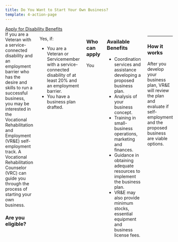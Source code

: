 ```yaml
---
title: Do You Want to Start Your Own Business?
template: 4-action-page
---
```


<div class="main" role="main" markdown="0">

<div class="action-bar">
  <div class="row">
    <div class="small-12 columns">
      <a class="usa-button-primary va-button-primary" href="/disability-benefits/apply-for-benefits/">Apply for Disability Benefits</a>
    </div>
  </div>
</div>

<div class="section one" markdown="0">
<div class="primary" markdown="0">
<div class="row" markdown="0">
<div class="small-12 medium-8 columns">


<div markdown="1">
If you are a Veteran with a service-connected disability and an employment barrier who has the desire and skills to run a successful business, you may be interested in the Vocational Rehabilitation and Employment (VR&E) self-employment track. A Vocational Rehabilitation Counselor (VRC) can guide you through the process of starting your own business.  

### Are you eligible?

</div>

<div markdown="1">

Yes, if:
- You are a Veteran or Servicemember with a service-connected disability of at least 20% and an employment barrier. 
- You have a business plan drafted.

</div>

<div markdown="1">

### Who can apply
You

</div>

<div markdown="1">

### Available Benefits
- Coordination services and assistance developing a proposed business plan. 
- Analysis of your business concept.
- Training in small-business operations, marketing and finances. 
- Guidance in obtaining adequate resources to implement the business plan.
- VR&E may also provide minimum stocks, essential equipment and business license fees.

</div>

<div markdown="1">

---------------------------------------------

### How it works	

After you develop your business plan, VR&E will review the plan and evaluate if self-employment and the proposed business are viable options.  


</div>

</div>
</div>
</div>
</div>

